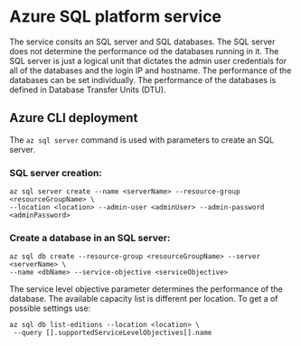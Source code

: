 # Azure SQL platform service

The service consits an SQL server and SQL databases. The SQL server does not determine the performance od the databases running in it. The SQL server is just a logical unit that dictates the admin user credentials for all of the databases and the login IP and hostname. The performance of the databases can be set individually. The performance of the databases is defined in Database Transfer Units (DTU).

## Azure CLI deployment

The `az sql server` command is used with parameters to create an SQL server.

### SQL server creation:

```
az sql server create --name <serverName> --resource-group <resourceGroupName> \
--location <location> --admin-user <adminUser> --admin-password <adminPassword>
```

### Create a database in an SQL server:

```
az sql db create --resource-group <resourceGroupName> --server <serverName> \
--name <dbName> --service-objective <serviceObjective>
```

The service level objective parameter determines the performance of the database. The available capacity list is different per location. To get a of possible settings use:

```
az sql db list-editions --location <location> \
 --query [].supportedServiceLevelObjectives[].name
```